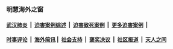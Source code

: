 
### 明慧海外之窗

####  [武汉肺炎](indexes/365.md?t=06241700) &nbsp;|&nbsp;  [迫害案例综述](indexes/328.md?t=06241700) &nbsp;|&nbsp; [迫害致死案例](indexes/277.md?t=06241700)  &nbsp;|&nbsp; [更多迫害案例](indexes/81.md?t=06241700)  &nbsp;|&nbsp; 
####  [时事评论](indexes/19.md?t=06241700) &nbsp;|&nbsp; [海外简讯](indexes/245.md?t=06241700)&nbsp;|&nbsp;  [社会支持](indexes/140.md?t=06241700) &nbsp;|&nbsp; [褒奖决议](indexes/282.md?t=06241700) &nbsp;|&nbsp; [社区报道](indexes/91.md?t=06241700)  &nbsp;|&nbsp; [天人之间](indexes/78.md?t=06241700) 

